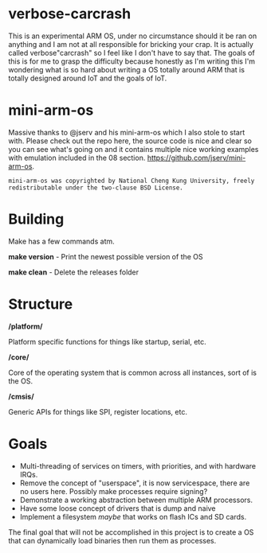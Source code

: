 # verbose-carcrash
This is an experimental ARM OS, under no circumstance should it be ran on anything and I am not at all responsible for bricking your crap. It is actually called verbose"carcrash" so I feel like I don't have to say that. The goals of this is for me to grasp the difficulty because honestly as I'm writing this I'm wondering what is so hard about writing a OS totally around ARM that is totally designed around IoT and the goals of IoT.

# mini-arm-os

Massive thanks to @jserv and his mini-arm-os which I also stole to start with. Please check out the repo here, the source code is nice and clear so you can see what's going on and it contains multiple nice working examples with emulation included in the 08 section.  https://github.com/jserv/mini-arm-os.

`mini-arm-os was copyrighted by National Cheng Kung University, freely redistributable under the two-clause BSD License.`

# Building

Make has a few commands atm.

**make version** - Print the newest possible version of the OS

**make clean** - Delete the releases folder

# Structure

**/platform/**

Platform specific functions for things like startup, serial, etc.

**/core/**

Core of the operating system that is common across all instances, sort of is the OS.

**/cmsis/**

Generic APIs for things like SPI, register locations, etc.

# Goals

* Multi-threading of services on timers, with priorities, and with hardware IRQs.
* Remove the concept of "userspace", it is now servicespace, there are no users here. Possibly make processes require signing?
* Demonstrate a working abstraction between multiple ARM processors.
* Have some loose concept of drivers that is dump and naive
* Implement a filesystem _maybe_ that works on flash ICs and SD cards.

The final goal that will not be accomplished in this project is to create a OS that can dynamically load binaries then run them as processes.
